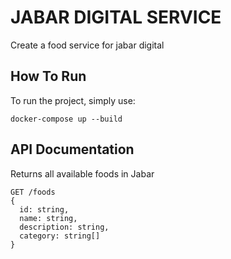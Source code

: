 # JABAR DIGITAL SERVICE
Create a food service for jabar digital

## How To Run
To run the project, simply use:
```
docker-compose up --build
```

## API Documentation
Returns all available foods in Jabar
```
GET /foods
{
  id: string,
  name: string,
  description: string,
  category: string[]
}
```